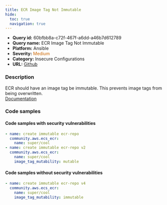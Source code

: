 ```yaml
---
title: ECR Image Tag Not Immutable
hide:
  toc: true
  navigation: true
---
```


<style>
  .highlight .hll {
    background-color: #ff171742;
  }
  .md-content {
    max-width: 1100px;
    margin: 0 auto;
  }
</style>

-   **Query id:** 60bfbb8a-c72f-467f-a6dd-a46b7d612789
-   **Query name:** ECR Image Tag Not Immutable
-   **Platform:** Ansible
-   **Severity:** <span style="color:#C60">Medium</span>
-   **Category:** Insecure Configurations
-   **URL:** [Github](https://github.com/Checkmarx/kics/tree/master/assets/queries/ansible/aws/ecr_image_tag_not_immutable)

### Description
ECR should have an image tag be immutable. This prevents image tags from being overwritten.<br>
[Documentation](https://docs.ansible.com/ansible/latest/collections/community/aws/ecs_ecr_module.html)

### Code samples
#### Code samples with security vulnerabilities
```yaml title="Postitive test num. 1 - yaml file" hl_lines="2 7"
- name: create immutable ecr-repo
  community.aws.ecs_ecr:
    name: super/cool
- name: create immutable ecr-repo v2
  community.aws.ecs_ecr:
    name: super/cool
    image_tag_mutability: mutable

```


#### Code samples without security vulnerabilities
```yaml title="Negative test num. 1 - yaml file"
- name: create immutable ecr-repo v4
  community.aws.ecs_ecr:
    name: super/cool
    image_tag_mutability: immutable

```
